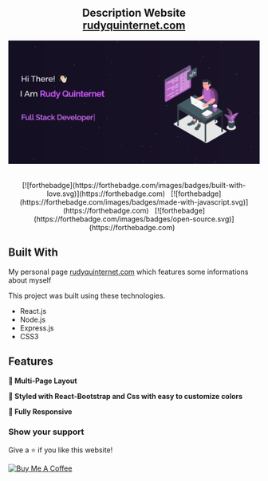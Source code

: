 <h2 align="center">
  Description Website<br/>
  <a href="http://rudyquinternet.com/" target="_blank">rudyquinternet.com</a>
</h2>
<div align="center">
  <img alt="Demo" src="./Images/readme-img.png" />
</div>

<br/>

<p align="center">
[![forthebadge](https://forthebadge.com/images/badges/built-with-love.svg)](https://forthebadge.com) &nbsp;
[![forthebadge](https://forthebadge.com/images/badges/made-with-javascript.svg)](https://forthebadge.com) &nbsp;
[![forthebadge](https://forthebadge.com/images/badges/open-source.svg)](https://forthebadge.com) &nbsp;
</p align="center">

## Built With

My personal page <a href="http://rudyquinternet.com/" target="_blank">rudyquinternet.com</a> which features some informations about myself<br/>

This project was built using these technologies.

- React.js
- Node.js
- Express.js
- CSS3

## Features

**📖 Multi-Page Layout**

**🎨 Styled with React-Bootstrap and Css with easy to customize colors**

**📱 Fully Responsive**

### Show your support

Give a ⭐ if you like this website!

<a href="https://www.buymeacoffee.com/soumyajit4419" target="_blank"><img src="https://cdn.buymeacoffee.com/buttons/v2/default-violet.png" alt="Buy Me A Coffee" height= "60px" width= "217px" ></a>

